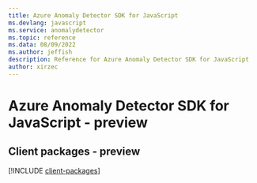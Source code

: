 ```yaml
---
title: Azure Anomaly Detector SDK for JavaScript
ms.devlang: javascript
ms.service: anomalydetector
ms.topic: reference
ms.data: 08/09/2022
ms.author: jeffish
description: Reference for Azure Anomaly Detector SDK for JavaScript
author: xirzec
---
```

# Azure Anomaly Detector SDK for JavaScript - preview

## Client packages - preview
[!INCLUDE [client-packages](anomaly-detector-client-index.md)]